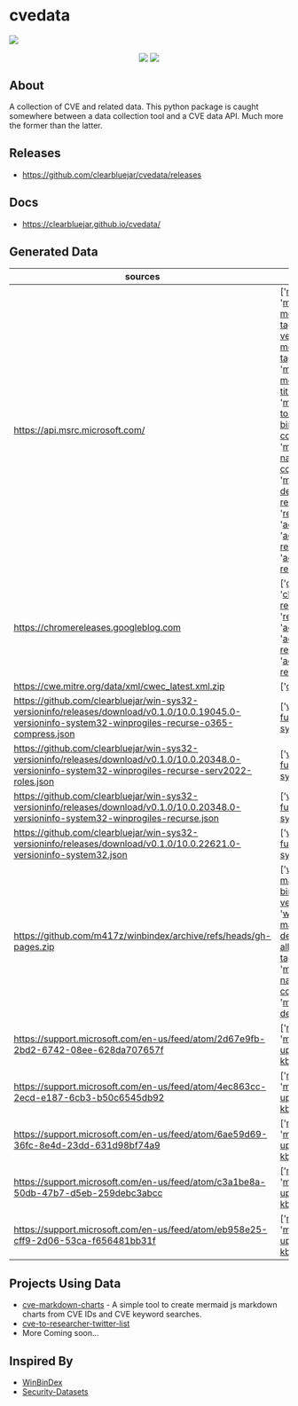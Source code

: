 # cvedata

<img align="center" src="https://user-images.githubusercontent.com/3752074/201245258-2de3e9f4-2097-4fbd-b01f-06ebd9d835cf.jpg">
</p>

<p align="center">
<a href="https://twitter.com/clearbluejar"><img align="center" src="https://img.shields.io/twitter/follow/clearbluejar?color=blue&style=for-the-badge"></a> 
  <img align="center" src="https://img.shields.io/github/stars/clearbluejar/cvedata?style=for-the-badge">
</p>

## About

A collection of CVE and related data. This python package is caught somewhere between a data collection tool and a CVE data API. Much more the former than the latter.

## Releases

- https://github.com/clearbluejar/cvedata/releases

## Docs 

- https://clearbluejar.github.io/cvedata/

## Generated Data

| sources | filenames |
|----------------------------------------------------------------------------------------------------------------------------------------------------------|------------------------------------------------------------------------------------------------------------------------------------------------------------------------------------------------------------------------------------------------------------------------------------------------------------------------------------------------------------------------------------------------------------------------------------------------------------------------------------------------------------------------------------------------------------------------------------------------------------------------------------------------------------------------------------------------------------------------------------------------------------------------------------------------------------------------------------------------------------------------------------------------------------------------------------------------------------------------------------------------------------------------------------------------------------------------------------------------------------------------------------------------------------------------------------------------------------------------------------------------------------------------------------------------------------------------------------------------------------------------------------------------------------------------------------------------------------------------------------------------------------------------------------------------------------------------------------------------------------------------------------------------------------------------------------------------------------------------------------------------------------------------------------------------------------------------------------------------------------------------------------------------------------------------------------------------------------------------------------------------------------------------------------------------------------------------------------------------------------------------------------------------------------------------------------------------------------------------------------------------------------------------------------------------------------------------------------------------------------------------------------------------------------------------------------------------------------------------------------------------------|
| https://api.msrc.microsoft.com/ | ['[msrc-cvrf-merged.json.gz](https://clearbluejar.github.io/cvedata/book/generated/msrc-cvrf-merged.json.gz)', '[msrc-pandas-cvrf-merged.json.gz](https://clearbluejar.github.io/cvedata/book/generated/msrc-pandas-cvrf-merged.json.gz)', '[msrc-pandas-tag-title.json](https://clearbluejar.github.io/cvedata/book/generated/msrc-pandas-tag-title.json)', '[msrc-pandas-kb-ver.json](https://clearbluejar.github.io/cvedata/book/generated/msrc-pandas-kb-ver.json)', '[msrc-pandas-tags-merged.json](https://clearbluejar.github.io/cvedata/book/generated/msrc-pandas-tags-merged.json)', '[msrc-pandas-tags-merged-frequency.json](https://clearbluejar.github.io/cvedata/book/generated/msrc-pandas-tags-merged-frequency.json)', '[msrc-pandas-titles-merged.json](https://clearbluejar.github.io/cvedata/book/generated/msrc-pandas-titles-merged.json)', '[msrc-pandas-titles-merged-frequency.json](https://clearbluejar.github.io/cvedata/book/generated/msrc-pandas-titles-merged-frequency.json)', '[msrc-cve-combined-desc-to_bins.json](https://clearbluejar.github.io/cvedata/book/generated/msrc-cve-combined-desc-to_bins.json)', '[msrc-cve-all-bins-list.json](https://clearbluejar.github.io/cvedata/book/generated/msrc-cve-all-bins-list.json)', '[msrc-cve-tags-combined-file-names.json](https://clearbluejar.github.io/cvedata/book/generated/msrc-cve-tags-combined-file-names.json)', '[msrc-cve-titles-combined-file-names.json](https://clearbluejar.github.io/cvedata/book/generated/msrc-cve-titles-combined-file-names.json)', '[msrc-cve-tags-combined-file-desc-sims.json](https://clearbluejar.github.io/cvedata/book/generated/msrc-cve-tags-combined-file-desc-sims.json)', '[msrc-cve-titles-combined-file-desc-sims.json](https://clearbluejar.github.io/cvedata/book/generated/msrc-cve-titles-combined-file-desc-sims.json)', '[ack-researcher_names.json](https://clearbluejar.github.io/cvedata/book/generated/ack-researcher_names.json)', '[researcher_names_grouped.json](https://clearbluejar.github.io/cvedata/book/generated/researcher_names_grouped.json)', '[ack-researcher_cve_map.json](https://clearbluejar.github.io/cvedata/book/generated/ack-researcher_cve_map.json)', '[ack-researcher_twitter_map.json](https://clearbluejar.github.io/cvedata/book/generated/ack-researcher_twitter_map.json)', '[ack-researcher_cve_quality_map.json](https://clearbluejar.github.io/cvedata/book/generated/ack-researcher_cve_quality_map.json)'] |
| https://chromereleases.googleblog.com | ['[chromerelease-raw-cve.json](https://clearbluejar.github.io/cvedata/book/generated/chromerelease-raw-cve.json)', '[chromerelease-cve.json](https://clearbluejar.github.io/cvedata/book/generated/chromerelease-cve.json)', '[ack-researcher_names.json](https://clearbluejar.github.io/cvedata/book/generated/ack-researcher_names.json)', '[researcher_names_grouped.json](https://clearbluejar.github.io/cvedata/book/generated/researcher_names_grouped.json)', '[ack-researcher_cve_map.json](https://clearbluejar.github.io/cvedata/book/generated/ack-researcher_cve_map.json)', '[ack-researcher_twitter_map.json](https://clearbluejar.github.io/cvedata/book/generated/ack-researcher_twitter_map.json)', '[ack-researcher_cve_quality_map.json](https://clearbluejar.github.io/cvedata/book/generated/ack-researcher_cve_quality_map.json)'] |
| https://cwe.mitre.org/data/xml/cwec_latest.xml.zip | ['[cwe.json.gz](https://clearbluejar.github.io/cvedata/book/generated/cwe.json.gz)'] |
| https://github.com/clearbluejar/win-sys32-versioninfo/releases/download/v0.1.0/10.0.19045.0-versioninfo-system32-winprogiles-recurse-o365-compress.json | ['[win-verinfo-system32-full.json.gz](https://clearbluejar.github.io/cvedata/book/generated/win-verinfo-system32-full.json.gz)', '[win-versioninfo-system32-desc-to-bins.json](https://clearbluejar.github.io/cvedata/book/generated/win-versioninfo-system32-desc-to-bins.json)'] |
| https://github.com/clearbluejar/win-sys32-versioninfo/releases/download/v0.1.0/10.0.20348.0-versioninfo-system32-winprogiles-recurse-serv2022-roles.json | ['[win-verinfo-system32-full.json.gz](https://clearbluejar.github.io/cvedata/book/generated/win-verinfo-system32-full.json.gz)', '[win-versioninfo-system32-desc-to-bins.json](https://clearbluejar.github.io/cvedata/book/generated/win-versioninfo-system32-desc-to-bins.json)'] |
| https://github.com/clearbluejar/win-sys32-versioninfo/releases/download/v0.1.0/10.0.20348.0-versioninfo-system32-winprogiles-recurse.json | ['[win-verinfo-system32-full.json.gz](https://clearbluejar.github.io/cvedata/book/generated/win-verinfo-system32-full.json.gz)', '[win-versioninfo-system32-desc-to-bins.json](https://clearbluejar.github.io/cvedata/book/generated/win-versioninfo-system32-desc-to-bins.json)'] |
| https://github.com/clearbluejar/win-sys32-versioninfo/releases/download/v0.1.0/10.0.22621.0-versioninfo-system32.json | ['[win-verinfo-system32-full.json.gz](https://clearbluejar.github.io/cvedata/book/generated/win-verinfo-system32-full.json.gz)', '[win-versioninfo-system32-desc-to-bins.json](https://clearbluejar.github.io/cvedata/book/generated/win-versioninfo-system32-desc-to-bins.json)'] |
| https://github.com/m417z/winbindex/archive/refs/heads/gh-pages.zip | ['[winbindex-desc-to-bins-map.json](https://clearbluejar.github.io/cvedata/book/generated/winbindex-desc-to-bins-map.json)', '[winbindex-kb-to-bins-map.json.gz](https://clearbluejar.github.io/cvedata/book/generated/winbindex-kb-to-bins-map.json.gz)', '[winbindex-versions-to-bins-map.json.gz](https://clearbluejar.github.io/cvedata/book/generated/winbindex-versions-to-bins-map.json.gz)', '[winbindex-winver-to-build-map.json](https://clearbluejar.github.io/cvedata/book/generated/winbindex-winver-to-build-map.json)', '[msrc-cve-combined-desc-to_bins.json](https://clearbluejar.github.io/cvedata/book/generated/msrc-cve-combined-desc-to_bins.json)', '[msrc-cve-all-bins-list.json](https://clearbluejar.github.io/cvedata/book/generated/msrc-cve-all-bins-list.json)', '[msrc-cve-tags-combined-file-names.json](https://clearbluejar.github.io/cvedata/book/generated/msrc-cve-tags-combined-file-names.json)', '[msrc-cve-titles-combined-file-names.json](https://clearbluejar.github.io/cvedata/book/generated/msrc-cve-titles-combined-file-names.json)', '[msrc-cve-tags-combined-file-desc-sims.json](https://clearbluejar.github.io/cvedata/book/generated/msrc-cve-tags-combined-file-desc-sims.json)', '[msrc-cve-titles-combined-file-desc-sims.json](https://clearbluejar.github.io/cvedata/book/generated/msrc-cve-titles-combined-file-desc-sims.json)'] |
| https://support.microsoft.com/en-us/feed/atom/2d67e9fb-2bd2-6742-08ee-628da707657f | ['[ms-kb-feed-updates.json](https://clearbluejar.github.io/cvedata/book/generated/ms-kb-feed-updates.json)', '[ms-kb-feed-to-files-updated.json.gz](https://clearbluejar.github.io/cvedata/book/generated/ms-kb-feed-to-files-updated.json.gz)', '[ms-kb-feed-kbs-bins.json.gz](https://clearbluejar.github.io/cvedata/book/generated/ms-kb-feed-kbs-bins.json.gz)'] |
| https://support.microsoft.com/en-us/feed/atom/4ec863cc-2ecd-e187-6cb3-b50c6545db92 | ['[ms-kb-feed-updates.json](https://clearbluejar.github.io/cvedata/book/generated/ms-kb-feed-updates.json)', '[ms-kb-feed-to-files-updated.json.gz](https://clearbluejar.github.io/cvedata/book/generated/ms-kb-feed-to-files-updated.json.gz)', '[ms-kb-feed-kbs-bins.json.gz](https://clearbluejar.github.io/cvedata/book/generated/ms-kb-feed-kbs-bins.json.gz)'] |
| https://support.microsoft.com/en-us/feed/atom/6ae59d69-36fc-8e4d-23dd-631d98bf74a9 | ['[ms-kb-feed-updates.json](https://clearbluejar.github.io/cvedata/book/generated/ms-kb-feed-updates.json)', '[ms-kb-feed-to-files-updated.json.gz](https://clearbluejar.github.io/cvedata/book/generated/ms-kb-feed-to-files-updated.json.gz)', '[ms-kb-feed-kbs-bins.json.gz](https://clearbluejar.github.io/cvedata/book/generated/ms-kb-feed-kbs-bins.json.gz)'] |
| https://support.microsoft.com/en-us/feed/atom/c3a1be8a-50db-47b7-d5eb-259debc3abcc | ['[ms-kb-feed-updates.json](https://clearbluejar.github.io/cvedata/book/generated/ms-kb-feed-updates.json)', '[ms-kb-feed-to-files-updated.json.gz](https://clearbluejar.github.io/cvedata/book/generated/ms-kb-feed-to-files-updated.json.gz)', '[ms-kb-feed-kbs-bins.json.gz](https://clearbluejar.github.io/cvedata/book/generated/ms-kb-feed-kbs-bins.json.gz)'] |
| https://support.microsoft.com/en-us/feed/atom/eb958e25-cff9-2d06-53ca-f656481bb31f | ['[ms-kb-feed-updates.json](https://clearbluejar.github.io/cvedata/book/generated/ms-kb-feed-updates.json)', '[ms-kb-feed-to-files-updated.json.gz](https://clearbluejar.github.io/cvedata/book/generated/ms-kb-feed-to-files-updated.json.gz)', '[ms-kb-feed-kbs-bins.json.gz](https://clearbluejar.github.io/cvedata/book/generated/ms-kb-feed-kbs-bins.json.gz)'] |


## Projects Using Data

- [cve-markdown-charts](https://github.com/clearbluejar/cve-markdown-charts) - A simple tool to create mermaid js markdown charts from CVE IDs and CVE keyword searches.
- [cve-to-researcher-twitter-list](https://github.com/clearbluejar/cve-to-researcher-twitter-list)
- More Coming soon...

## Inspired By

- [WinBinDex](https://winbindex.m417z.com/) 
- [Security-Datasets](https://github.com/OTRF/Security-Datasets)